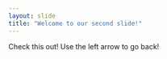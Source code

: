 ```yaml
---
layout: slide
title: "Welcome to our second slide!"
---
```

Check this out!
Use the left arrow to go back!
